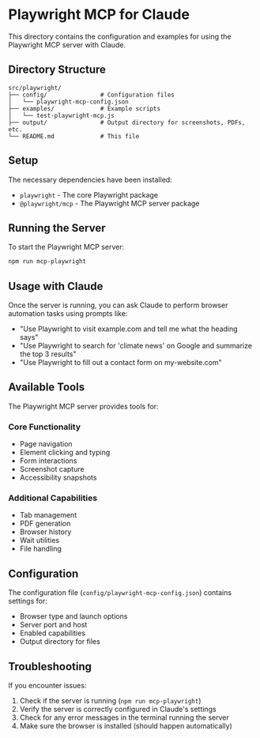# Playwright MCP for Claude

This directory contains the configuration and examples for using the Playwright MCP server with Claude.

## Directory Structure

```
src/playwright/
├── config/               # Configuration files
│   └── playwright-mcp-config.json
├── examples/             # Example scripts
│   └── test-playwright-mcp.js
├── output/               # Output directory for screenshots, PDFs, etc.
└── README.md             # This file
```

## Setup

The necessary dependencies have been installed:
- `playwright` - The core Playwright package
- `@playwright/mcp` - The Playwright MCP server package

## Running the Server

To start the Playwright MCP server:

```bash
npm run mcp-playwright
```

## Usage with Claude

Once the server is running, you can ask Claude to perform browser automation tasks using prompts like:

- "Use Playwright to visit example.com and tell me what the heading says"
- "Use Playwright to search for 'climate news' on Google and summarize the top 3 results"
- "Use Playwright to fill out a contact form on my-website.com"

## Available Tools

The Playwright MCP server provides tools for:

### Core Functionality
- Page navigation
- Element clicking and typing
- Form interactions
- Screenshot capture
- Accessibility snapshots

### Additional Capabilities
- Tab management
- PDF generation
- Browser history
- Wait utilities
- File handling

## Configuration

The configuration file (`config/playwright-mcp-config.json`) contains settings for:
- Browser type and launch options
- Server port and host
- Enabled capabilities
- Output directory for files

## Troubleshooting

If you encounter issues:

1. Check if the server is running (`npm run mcp-playwright`)
2. Verify the server is correctly configured in Claude's settings
3. Check for any error messages in the terminal running the server
4. Make sure the browser is installed (should happen automatically)